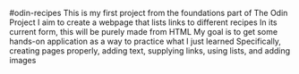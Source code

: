 #odin-recipes
This is my first project from the foundations part of The Odin Project
I aim to create a webpage that lists links to different recipes 
In its current form, this will be purely made from HTML 
My goal is to get some hands-on application as a way to practice what I just learned
Specifically, creating pages properly, adding text, supplying links, using lists, and adding images
